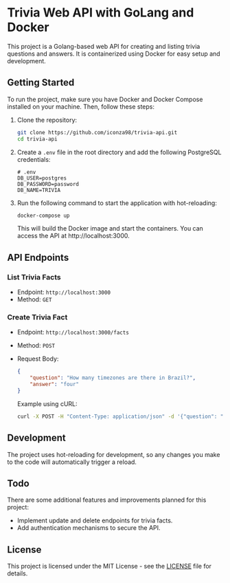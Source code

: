 # Trivia Web API with GoLang and Docker

This project is a Golang-based web API for creating and listing trivia questions and answers. It is containerized using Docker for easy setup and development.

## Getting Started

To run the project, make sure you have Docker and Docker Compose installed on your machine. Then, follow these steps:

1. Clone the repository:

    ```bash
    git clone https://github.com/iconza98/trivia-api.git
    cd trivia-api
    ```

2. Create a `.env` file in the root directory and add the following PostgreSQL credentials:

    ```dotenv
    # .env
    DB_USER=postgres
    DB_PASSWORD=password
    DB_NAME=TRIVIA
    ```

3. Run the following command to start the application with hot-reloading:

    ```bash
    docker-compose up
    ```

   This will build the Docker image and start the containers. You can access the API at http://localhost:3000.

## API Endpoints

### List Trivia Facts

- Endpoint: `http://localhost:3000`
- Method: `GET`

### Create Trivia Fact

- Endpoint: `http://localhost:3000/facts`
- Method: `POST`
- Request Body:

    ```json
    {
        "question": "How many timezones are there in Brazil?",
        "answer": "four"
    }
    ```

  Example using cURL:

    ```bash
    curl -X POST -H "Content-Type: application/json" -d '{"question": "How many timezones are there in Brazil?", "answer": "four"}' http://localhost:3000/facts
    ```

## Development

The project uses hot-reloading for development, so any changes you make to the code will automatically trigger a reload.

## Todo

There are some additional features and improvements planned for this project:

- Implement update and delete endpoints for trivia facts.
- Add authentication mechanisms to secure the API.

## License

This project is licensed under the MIT License - see the [LICENSE](LICENSE) file for details.
